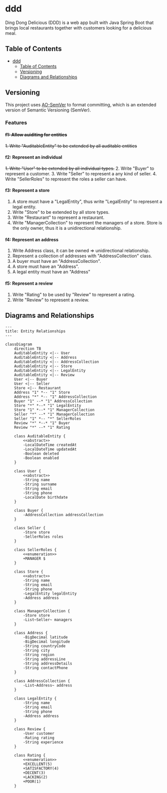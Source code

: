 # ddd

Ding Dong Delicious (DDD) is a web app built with Java Spring Boot
that brings local restaurants together with customers looking for a delicious meal.

## Table of Contents

- [ddd](#ddd)
    - [Table of Contents](#table-of-contents)
    - [Versioning](#versioning)
    - [Diagrams and Relationships](#diagrams-and-relationships)

## Versioning

This project uses [AO-SemVer](https://github.com/alcheware/alpha-oriented-semantic-versioning) to format committing,
which is an extended version of Semantic Versioning (SemVer).

### Features

#### ~~f1: Allow auiditing for entities~~

~~1. Write "AuditableEntity" to be extended by all auditable entities~~

#### f2: Represent an individual

~~1. Write "User" to be extended by all individual types.~~
2. Write "Buyer" to represent a customer.
3. Write "Seller" to represent a any kind of seller.
4. Write "SellerRoles" to represent the roles a seller can have.

#### f3: Represent a store

1. A store must have a "LegalEntity", thus write "LegalEntity" to represent a legal entity.
2. Write "Store" to be extended by all store types.
3. Write "Restaurant" to represent a restaurant.
4. Write "ManagerCollection" to represent the managers of a store. Store is the only owner, thus it is a unidirectional
   relationship.

#### f4: Represent an address

1. Write Address class, it can be owned => unidirectional relationship.
2. Represent a collection of addresses with "AddressCollection" class.
3. A buyer must have an "AddressCollection".
4. A store must have an "Address".
5. A legal entity must have an "Address"

#### f5: Represent a review

1. Write "Rating" to be used by "Review" to represent a rating.
2. Write "Review" to represent a review.

## Diagrams and Relationships

```mermaid
---
title: Entity Relationships
---

classDiagram
    direction TB
    AuditableEntity <|-- User
    AuditableEntity <|-- Address
    AuditableEntity <|-- AddressCollection
    AuditableEntity <|-- Store
    AuditableEntity <|-- LegalEntity
    AuditableEntity <|-- Review
    User <|-- Buyer
    User <|-- Seller
    Store <|-- Restaurant
    Address "1" *-- "1" Store
    Address "*" *-- "1" AddressCollection
    Buyer "1" --* "1" AddressCollection
    Store "*" *--* "1" LegalEntity
    Store "1" *--* "1" ManagerCollection
    Seller "*" --* "1" ManagerCollection
    Seller "1" *-- "*" SellerRoles
    Review "*" *--* "1" Buyer
    Review "*" --* "1" Rating

    class AuditableEntity {
        <<abstract>>
        -LocalDateTime createdAt
        -LocalDateTime updatedAt
        -Boolean deleted
        -Boolean enabled
    }

    class User {
        <<abstract>>
        -String name
        -String surname
        -String email
        -String phone
        -LocalDate birthdate
    }

    class Buyer {
        -AddressCollection addressCollection
    }

    class Seller {
        -Store store
        -SellerRoles roles
    }

    class SellerRoles {
        <<enumeration>>
        +MANAGER $
    }

    class Store {
        <<abstract>>
        -String name
        -String email
        -String phone
        -LegalEntity legalEntity
        -Address address
    }

    class ManagerCollection {
        -Store store
        -List~Seller~ managers
    }

    class Address {
        -BigDecimal latitude
        -BigDecimal longitude
        -String countryCode
        -String city
        -String region
        -String addressLine
        -String addressDetails
        -String contactPhone
    }

    class AddressCollection {
        -List~Address~ address
    }

    class LegalEntity {
        -String name
        -String email
        -String phone
        -Address address
    }

    class Review {
        -User customer
        -Rating rating
        -String experience
    }

    class Rating {
        <<enumeration>>
        +EXCELLENT(5)
        +SATISFACTORY(4)
        +DECENT(3)
        +LACKING(2)
        +POOR(1)
    }
```
